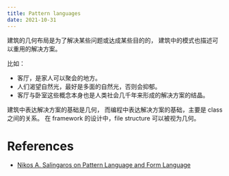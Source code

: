 ```yaml
---
title: Pattern languages
date: 2021-10-31
---
```


建筑的几何布局是为了解决某些问题或达成某些目的的，
建筑中的模式也描述可以重用的解决方案。

比如：
- 客厅，是家人可以聚会的地方。
- 人们渴望自然光，最好是多面的自然光，否则会抑郁。
- 客厅与卧室这些概念本身也是人类社会几千年来形成的解决方案的结晶。

建筑中表达解决方案的基础是几何，
而编程中表达解决方案的基础，主要是 class 之间的关系。
在 framework 的设计中，file structure 可以被视为几何。

# References

- [Nikos A. Salingaros on Pattern Language and Form Language](https://www.youtube.com/watch?v=RiGlhj-wyYo&ab_channel=SustasisCollaborative)
